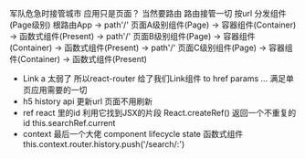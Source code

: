 军队危急时接管城市
应用只是页面？ 当然要路由 路由接管一切
按url 分发组件 (Page级别)
根路由App 
  -> path'/' 页面A级别组件(Page) -> 容器组件(Container) -> 函数式组件(Present)
  -> path'/' 页面B级别组件(Page) -> 容器组件(Container) -> 函数式组件(Present)
  -> path'/' 页面C级别组件(Page) -> 容器组件(Container) -> 函数式组件(Present)


- Link 
  a 太弱了 所以react-router 给了我们Link组件 to href params ...
  满足单页应用需要的一切
- h5 history api 更新url 页面不用刷新
- ref react 里的id 利用它找到JSX的片段
  React.createRef() 返回一个不重复的id
  this.searchRef.current
- context 最后一个大佬 component lifecycle state 函数式组件
  this.context.router.history.push('/search/:')